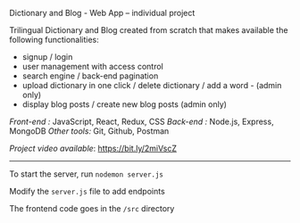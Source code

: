 Dictionary and Blog - Web App – individual project

Trilingual Dictionary and Blog created from scratch that makes available the following functionalities:

- signup / login
- user management with access control
- search engine / back-end pagination
- upload dictionary in one click / delete dictionary  / add a word - (admin only)
- display blog posts / create new blog posts (admin only)

*Front-end :* JavaScript, React, Redux, CSS
*Back-end :* Node.js, Express, MongoDB
*Other tools:* Git, Github, Postman

*Project video available*: https://bit.ly/2miVscZ

---
To start the server, run `nodemon server.js`

Modify the `server.js` file to add endpoints

The frontend code goes in the `/src` directory
